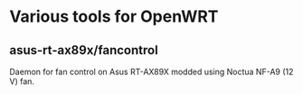 # Various tools for OpenWRT

## asus-rt-ax89x/fancontrol

Daemon for fan control on Asus RT-AX89X modded using Noctua NF-A9 (12 V) fan.

